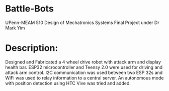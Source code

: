 # Battle-Bots
UPenn-MEAM 510 Design of Mechatronics Systems Final Project under Dr Mark Yim


# Description:

Designed and Fabricated a 4 wheel drive robot with attack arm and display health bar. ESP32 microcontroller and Teensy 2.0 were used for driving and attack arm control. I2C communication was used between two ESP 32s and WiFi was used to relay information to a central server. An autonomous mode with position detection using HTC Vive was tried and added.
